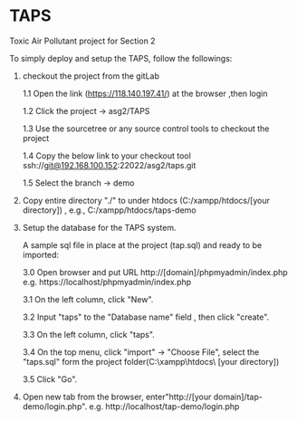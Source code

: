 # TAPS

Toxic Air Pollutant project for Section 2


To simply deploy and setup the TAPS, follow the followings:

1. checkout the project from the gitLab

	1.1 Open the link (https://118.140.197.41/) at the browser ,then login

	1.2 Click the project -> asg2/TAPS

	1.3 Use the sourcetree or any source control tools to checkout the project

	1.4 Copy the below link to your checkout tool 
	 	ssh://git@192.168.100.152:22022/asg2/taps.git
	 	
	1.5 Select the branch -> demo


2.  Copy entire	directory "./" to under	htdocs (C:/xampp/htdocs/[your directory]) ,	e.g., C:/xampp/htdocs/taps-demo


3.  Setup the database for the TAPS system. 

	A sample sql file in place at the project (tap.sql) and ready to be imported:

	3.0  Open browser and put URL http://[domain]/phpmyadmin/index.php
	     e.g. https://localhost/phpmyadmin/index.php 

	3.1  On	the left column, click "New".

	3.2  Input "taps" to the "Database name" field , then click "create".

	3.3  On	the left column, click "taps".

	3.4  On the top menu, click "import" -> "Choose File",
	 	 select the "taps.sql" form the project folder(C:\xampp\htdocs\ [your directory])

	3.5  Click "Go".


4. Open new tab from the browser, enter"http://[your domain]/tap-demo/login.php". 
   e.g. http://localhost/tap-demo/login.php